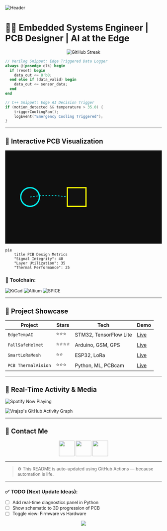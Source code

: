 ![Header](https://media.giphy.com/media/l41lVsYDBC0UVQJCE/giphy.gif)

# 👨‍💻 Embedded Systems Engineer | PCB Designer | AI at the Edge

<p align="center">
  <img src="https://github-readme-streak-stats.herokuapp.com/?user=Vrajsp&theme=neon-dark" alt="GitHub Streak" />
</p>

```verilog
// Verilog Snippet: Edge Triggered Data Logger
always @(posedge clk) begin
  if (reset) begin
    data_out <= 8'b0;
  end else if (data_valid) begin
    data_out <= sensor_data;
  end
end
```

```cpp
// C++ Snippet: Edge AI Decision Trigger
if (motion_detected && temperature > 35.0) {
    triggerCoolingFan();
    logEvent("Emergency Cooling Triggered");
}
```

---

## 🧠 Interactive PCB Visualization

<svg width="100%" height="300px">
  <rect width="100%" height="100%" fill="#0f0f0f"/>
  <circle cx="80" cy="150" r="30" stroke="#0ff" stroke-width="4" fill="#111" class="mcu"/>
  <rect x="200" y="120" width="60" height="60" stroke="#ff0" stroke-width="4" fill="#111" class="sensor"/>
  <path d="M 80 150 Q 140 140 200 150" stroke="#0ff" stroke-width="2" fill="none" stroke-dasharray="5,5"/>
  <style>
    .mcu:hover { fill: #0ff; }
    .sensor:hover { fill: #ff0; }
  </style>
</svg>

```mermaid
pie
    title PCB Design Metrics
    "Signal Integrity": 40
    "Layer Utilization": 35
    "Thermal Performance": 25
```

### 🧰 Toolchain:
![KiCad](https://img.shields.io/badge/KiCad-007ACC?style=flat&logo=kicad&logoColor=white)
![Altium](https://img.shields.io/badge/Altium-333333?style=flat&logo=altiumdesigner&logoColor=gold)
![SPICE](https://img.shields.io/badge/SPICE-990000?style=flat&logo=gnu&logoColor=white)

---

## 🚀 Project Showcase

<div align="center">

| Project | Stars | Tech | Demo |
|--------|-------|------|------|
| `EdgeTempAI` | ⭐⭐⭐ | STM32, TensorFlow Lite | [Live](https://github.com/Vrajsp/EdgeTempAI) |
| `FallSafeHelmet` | ⭐⭐⭐⭐ | Arduino, GSM, GPS | [Live](https://github.com/Vrajsp/GuardianPeak) |
| `SmartLoRaMesh` | ⭐⭐ | ESP32, LoRa | [Live](https://github.com/Vrajsp/SmartLoRaMesh) |
| `PCB ThermalVision` | ⭐⭐⭐ | Python, ML, PCBcam | [Live](https://github.com/Vrajsp/PCB-ThermalVision) |

</div>

---

## 📡 Real-Time Activity & Media

![Spotify Now Playing](https://spotify-github-profile.vercel.app/api/view?uid=31qy4jfnvd7bppnoezvpv4dwpyjy&cover_image=true&theme=novatorem&bar_color=53b14f&bar_color_cover=true)

![Vrajsp's GitHub Activity Graph](https://github-readme-activity-graph.cyclic.app/graph?username=Vrajsp&bg_color=1d1f21&color=00ffee&line=00ffee&point=ffffff&area=true&hide_border=true)

---

## 🧠 Contact Me

<div align="center">
  <a href="https://github.com/Vrajsp"><img src="https://media.giphy.com/media/3o7aD2saalBwwftBIY/giphy.gif" height="50px"></a>
  <a href="mailto:vrajspatil@gmail.com"><img src="https://media.giphy.com/media/l0MYt5jPR6QX5pnqM/giphy.gif" height="50px"></a>
  <a href="https://open.spotify.com/user/31qy4jfnvd7bppnoezvpv4dwpyjy"><img src="https://media.giphy.com/media/xT0xeJpnrWC4XWblEk/giphy.gif" height="50px"></a>
</div>

---

> ⚙️ This README is auto-updated using GitHub Actions — because automation is life.

---

### ✅ TODO (Next Update Ideas):
- [ ] Add real-time diagnostics panel in Python
- [ ] Show schematic to 3D progression of PCB
- [ ] Toggle view: Firmware vs Hardware

<div align="center">
  <img src="https://readme-typing-svg.herokuapp.com?font=Fira+Code&duration=3000&pause=1000&color=0FFFA0&center=true&vCenter=true&width=440&lines=Designing+Hardware+That+Thinks.;Edge+AI+That+Acts.;PCBs+That+Protect.;Robots+That+Learn."/>
</div>
